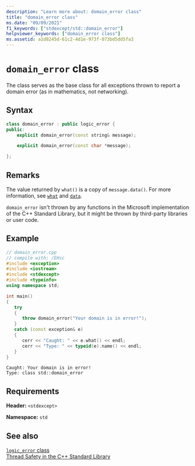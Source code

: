 ```yaml
---
description: "Learn more about: domain_error class"
title: "domain_error class"
ms.date: "09/09/2021"
f1_keywords: ["stdexcept/std::domain_error"]
helpviewer_keywords: ["domain_error class"]
ms.assetid: a1d8245d-61c2-4d1e-973f-073bd5dd5fa3
---
```

# `domain_error` class

The class serves as the base class for all exceptions thrown to report a domain error (as in mathematics, not networking).

## Syntax

```cpp
class domain_error : public logic_error {
public:
    explicit domain_error(const string& message);

    explicit domain_error(const char *message);

};
```

## Remarks

The value returned by `what()` is a copy of `message.data()`. For more information, see [`what`](../standard-library/exception-class.md) and [`data`](../standard-library/basic-string-class.md#data).

`domain_error` isn't thrown by any functions in the Microsoft implementation of the C++ Standard Library, but it might be thrown by third-party libraries or user code.

## Example

```cpp
// domain_error.cpp
// compile with: /EHsc
#include <exception>
#include <iostream>
#include <stdexcept>
#include <typeinfo>
using namespace std;

int main()
{
   try
   {
      throw domain_error("Your domain is in error!");
   }
   catch (const exception& e)
   {
      cerr << "Caught: " << e.what() << endl;
      cerr << "Type: " << typeid(e).name() << endl;
   }
}
```

```Output
Caught: Your domain is in error!
Type: class std::domain_error
```

## Requirements

**Header:** `<stdexcept>`

**Namespace:** `std`

## See also

[`logic_error` class](../standard-library/logic-error-class.md)\
[Thread Safety in the C++ Standard Library](../standard-library/thread-safety-in-the-cpp-standard-library.md)

